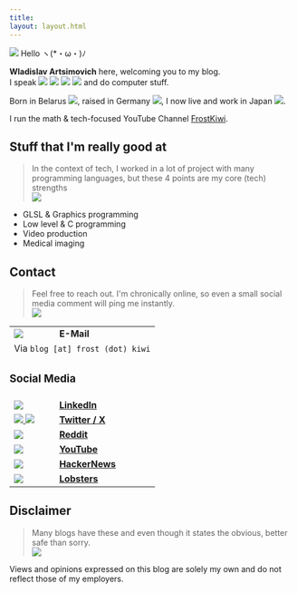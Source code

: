 ```yaml
---
title:
layout: layout.html
---
```

<img class="profile" src="/assets/profile.jpg">
Hello ヽ(*・ω・)ﾉ 

**Wladislav Artsimovich** here, welcoming you to my blog.\
I speak <img class="flag" src="/assets/icons/gb.svg"> <img class="flag" src="/assets/icons/de.svg"> <img class="flag" src="/assets/icons/ru.svg"> <img class="flag" src="/assets/icons/jp.svg"> and do computer stuff.

Born in Belarus <img class="flag" src="/assets/icons/by.svg">, raised in Germany <img class="flag" src="/assets/icons/de.svg">, I now live and work in Japan <img class="flag" src="/assets/icons/jp.svg">.

I run the math & tech-focused YouTube Channel [FrostKiwi](https://www.youtube.com/@FrostKiwi).

## Stuff that I'm really good at
<blockquote class="reaction"><div class="reaction_text">In the context of tech, I worked in a lot of project with many programming languages, but these 4 points are my core (tech) strengths</div><img class="kiwi" src="/assets/kiwis/speak.svg"></blockquote>

* GLSL & Graphics programming
* Low level & C programming
* Video production
* Medical imaging
## Contact
<blockquote class="reaction"><div class="reaction_text">Feel free to reach out. I'm chronically online, so even a small social media comment will ping me instantly.</div><img class="kiwi" src="/assets/kiwis/detective.svg"></blockquote>

<table class="contact">
	<tr>
		<td>
			<img src="/assets/icons/email.svg">
		</td>
		<td>
			<b>E-Mail</b>
		</td>
	</tr>
	<tr>
	<td colspan="2">
		 Via <code>blog [at] frost (dot) kiwi</code>
	</tr>
	<td style="text-align: start; padding-left: 0px;" colspan="2">
		 <h3>Social Media</h3>
	</tr>
	<tr>
		<td>
			<a href="https://www.linkedin.com/in/wladislav-artsimovich-623b81101/">
				<img class="social_icon" src="/assets/icons/linkedin.svg">
			</a>
		</td>
		<td>
			<a href="https://www.linkedin.com/in/wladislav-artsimovich-623b81101/">
				<b>LinkedIn</b>
			</a>
		</td>
	</tr>
	<tr>
		<td>
			<a href="https://twitter.com/FrostKiwiOne">
				<img class="social_icon" src="/assets/icons/twitter.svg">
				<img class="social_icon" src="/assets/icons/x.svg">
			</a>
		</td>
		<td>
			<a href="https://twitter.com/FrostKiwiOne">
				<b>Twitter / X</b>
			</a>
		</td>
	</tr>
	<tr>
		<td>
			<a href="https://twitter.com/FrostKiwiOne">
				<img class="social_icon" src="/assets/icons/reddit.svg">
			</a>
		</td>
		<td>
			<a href="https://twitter.com/FrostKiwiOne">
				<b>Reddit</b>
			</a>
		</td>
	</tr>
	<tr>
		<td>
			<a href="https://www.youtube.com/@FrostKiwi/">
				<img class="social_icon" src="/assets/icons/youtube.svg">
			</a>
		</td>
		<td>
			<a href="https://www.youtube.com/@FrostKiwi/">
				<b>YouTube</b>
			</a>
		</td>
	</tr>
	<tr>
		<td>
			<a href="https://news.ycombinator.com/user?id=FrostKiwi">
				<img class="social_icon" src="/assets/icons/hackernews.svg">
			</a>
		</td>
		<td>
			<a href="https://news.ycombinator.com/user?id=FrostKiwi">
				<b>HackerNews</b>
			</a>
		</td>
	</tr>
	<tr>
		<td>
			<a href="https://lobste.rs/~FrostKiwi">
				<img class="social_icon" src="/assets/icons/lobsters.svg">
			</a>
		</td>
		<td>
			<a href="https://lobste.rs/~FrostKiwi">
				<b>Lobsters</b>
			</a>
		</td>
	</tr>
</table>

## Disclaimer
<blockquote class="reaction"><div class="reaction_text">Many blogs have these and even though it states the obvious, better safe than sorry.</div><img class="kiwi" src="/assets/kiwis/teach.svg"></blockquote>
Views and opinions expressed on this blog are solely my own and do not reflect those of my employers.